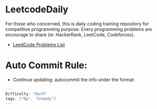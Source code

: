 # LeetcodeDaily

For those who concerned, this is daily coding training repository for competitive programming purpose. Every programming problems are encourage to share (ie: HackerRank, LeetCode, Codeforces).

- [LeedCode Problems List](LeetCodeList.md)

# Auto Commit Rule:
- Continue updating: autocommit the info under the format:


```c++
---
Difficulty: "Hard"
tags: ["Dp", "Greedy"]
---
```